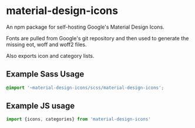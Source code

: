 # material-design-icons
An npm package for self-hosting Google's Material Design Icons.

Fonts are pulled from Google's git repository and then used to generate the missing eot, woff and woff2 files.

Also exports icon and category lists.

## Example Sass Usage
```scss
@import '~material-design-icons/scss/material-design-icons';
```

## Example JS usage
```javascript
import {icons, categories} from 'material-design-icons'
```